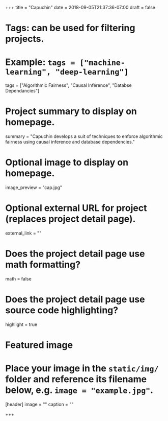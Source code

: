 +++
title = "Capuchin"
date = 2018-09-05T21:37:36-07:00
draft = false

# Tags: can be used for filtering projects.
# Example: `tags = ["machine-learning", "deep-learning"]`
tags = ["Algorithmic Fairness", "Causal Inference", "Databse Dependancies"]

# Project summary to display on homepage.
summary = "Capuchin develops a suit of techniques to enforce algorithmic fairness using causal inference and database dependencies."

# Optional image to display on homepage.
image_preview = "cap.jpg"

# Optional external URL for project (replaces project detail page).
external_link = ""

# Does the project detail page use math formatting?
math = false

# Does the project detail page use source code highlighting?
highlight = true

# Featured image
# Place your image in the `static/img/` folder and reference its filename below, e.g. `image = "example.jpg"`.
[header]
image = ""
caption = ""

+++
